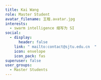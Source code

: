 ```yaml
---
title: Kai Wang
role: Master Student
avatar_filename: 王楷.avatar.jpg
interests:
  - swarm intelligence 缩写为 SI
social:
  - display:
      header: false
    link: " mailto:contact@sjtu.edu.cn  "
    icon: envelope
    icon_pack: fas
superuser: false
user_groups:
  - Master Students
---
```

